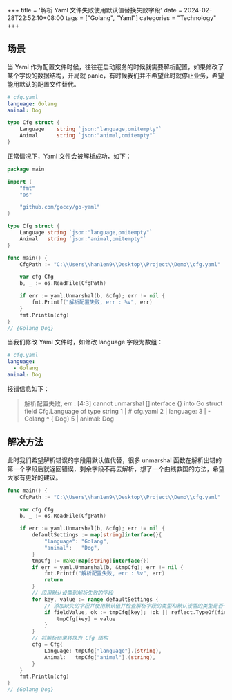 +++
title = '解析 Yaml 文件失败使用默认值替换失败字段'
date = 2024-02-28T22:52:10+08:00
tags = ["Golang", "Yaml"]
categories = "Technology"
+++

## 场景

当 Yaml 作为配置文件时候，往往在启动服务的时候就需要解析配置，如果修改了某个字段的数据结构，开局就 panic，有时候我们并不希望此时就停止业务，希望能用默认的配置文件替代。

```yaml
# cfg.yaml
language: Golang
animal: Dog
```

```go
type Cfg struct {
	Language    string `json:"language,omitempty"`
	Animal 		string `json:"animal,omitempty"`
}
```

正常情况下，Yaml 文件会被解析成功，如下：

```go
package main

import (
	"fmt"
	"os"

	"github.com/goccy/go-yaml"
)

type Cfg struct {
	Language string `json:"language,omitempty"`
	Animal   string `json:"animal,omitempty"`
}

func main() {
	CfgPath := "C:\\Users\\han1en9\\Desktop\\Project\\Demo\\cfg.yaml"

	var cfg Cfg
	b, _ := os.ReadFile(CfgPath)

	if err := yaml.Unmarshal(b, &cfg); err != nil {
		fmt.Printf("解析配置失败, err : %v", err)
	}
	fmt.Println(cfg)
}
// {Golang Dog}
```

当我们修改 Yaml 文件时，如修改 language 字段为数组：

```yaml
# cfg.yaml
language:
  - Golang
animal: Dog
```

报错信息如下：

> 解析配置失败, err : [4:3] cannot unmarshal []interface {} into Go struct field Cfg.Language of type string
> 1 | # cfg.yaml
> 2 | language:
> 3 | - Golang
> ^
> { Dog} 5 | animal: Dog

## 解决方法

此时我们希望解析错误的字段用默认值代替，很多 unmarshal 函数在解析出错的第一个字段后就返回错误，剩余字段不再去解析，想了一个曲线救国的方法，希望大家有更好的建议。

```go
func main() {
	CfgPath := "C:\\Users\\han1en9\\Desktop\\Project\\Demo\\cfg.yaml"

	var cfg Cfg
	b, _ := os.ReadFile(CfgPath)

	if err := yaml.Unmarshal(b, &cfg); err != nil {
		defaultSettings := map[string]interface{}{
			"language": "Golang",
			"animal":   "Dog",
		}
		tmpCfg := make(map[string]interface{})
		if err = yaml.Unmarshal(b, &tmpCfg); err != nil {
			fmt.Printf("解析配置失败, err : %v", err)
			return
		}
		// 应用默认设置到解析失败的字段
		for key, value := range defaultSettings {
			// 添加缺失的字段并使用默认值并检查解析字段的类型和默认设置的类型是否一致
			if fieldValue, ok := tmpCfg[key]; !ok || reflect.TypeOf(fieldValue) != reflect.TypeOf(value) {
				tmpCfg[key] = value
			}
		}
		// 将解析结果转换为 Cfg 结构
		cfg = Cfg{
			Language: tmpCfg["language"].(string),
			Animal:   tmpCfg["animal"].(string),
		}
	}
	fmt.Println(cfg)
}
// {Golang Dog}
```
